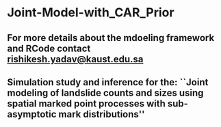 # Joint-Model-with_CAR_Prior

## For more details about the mdoeling framework and RCode contact rishikesh.yadav@kaust.edu.sa

## Simulation study and inference for the: ``Joint modeling of landslide counts and sizes using spatial marked point processes with sub-asymptotic mark distributions''
